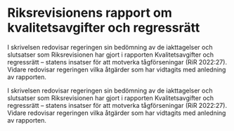 # Riksrevisionens rapport om kvalitetsavgifter och regressrätt

I skrivelsen redovisar regeringen sin bedömning av de iakttagelser och slutsatser som Riksrevisionen har gjort i rapporten Kvalitetsavgifter och regressrätt – statens insatser för att motverka tågförseningar (RiR 2022:27). Vidare redovisar regeringen vilka åtgärder som har vidtagits med anledning av rapporten.

I skrivelsen redovisar regeringen sin bedömning av de iakttagelser och slutsatser som Riksrevisionen har gjort i rapporten Kvalitetsavgifter och regressrätt – statens insatser för att motverka tågförseningar (RiR 2022:27). Vidare redovisar regeringen vilka åtgärder som har vidtagits med anledning av rapporten.
